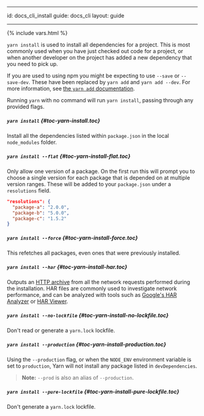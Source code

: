 * * *

id: docs_cli_install guide: docs_cli layout: guide

* * *

{% include vars.html %}

`yarn install` is used to install all dependencies for a project. This is most commonly used when you have just checked out code for a project, or when another developer on the project has added a new dependency that you need to pick up.

If you are used to using npm you might be expecting to use `--save` or `--save-dev`. These have been replaced by `yarn add` and `yarn add --dev`. For more information, see [the `yarn add` documentation]({{url_base}}/docs/cli/add).

Running `yarn` with no command will run `yarn install`, passing through any provided flags.

##### `yarn install` [](#toc-yarn-install){#toc-yarn-install.toc}

Install all the dependencies listed within `package.json` in the local `node_modules` folder.

##### `yarn install --flat` [](#toc-yarn-install-flat){#toc-yarn-install-flat.toc}

Only allow one version of a package. On the first run this will prompt you to choose a single version for each package that is depended on at multiple version ranges. These will be added to your `package.json` under a `resolutions` field.

```json
"resolutions": {
  "package-a": "2.0.0",
  "package-b": "5.0.0",
  "package-c": "1.5.2"
}
```

##### `yarn install --force` [](#toc-yarn-install-force){#toc-yarn-install-force.toc}

This refetches all packages, even ones that were previously installed.

##### `yarn install --har` [](#toc-yarn-install-har){#toc-yarn-install-har.toc}

Outputs an [HTTP archive](https://en.wikipedia.org/wiki/.har) from all the network requests performed during the installation. HAR files are commonly used to investigate network performance, and can be analyzed with tools such as [Google's HAR Analyzer](https://toolbox.googleapps.com/apps/har_analyzer/) or [HAR Viewer](http://www.softwareishard.com/blog/har-viewer/).

##### `yarn install --no-lockfile` [](#toc-yarn-install-no-lockfile){#toc-yarn-install-no-lockfile.toc}

Don't read or generate a `yarn.lock` lockfile.

##### `yarn install --production` [](#toc-yarn-install-production){#toc-yarn-install-production.toc}

Using the `--production` flag, or when the `NODE_ENV` environment variable is set to `production`, Yarn will not install any package listed in `devDependencies`.

> **Note:** `--prod` is also an alias of `--production`.

##### `yarn install --pure-lockfile` [](#toc-yarn-install-pure-lockfile){#toc-yarn-install-pure-lockfile.toc}

Don't generate a `yarn.lock` lockfile.